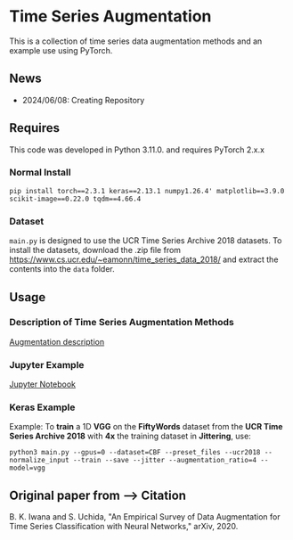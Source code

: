 # Time Series Augmentation

This is a collection of time series data augmentation methods and an example use using PyTorch.

## News

- 2024/06/08: Creating Repository

## Requires

This code was developed in Python 3.11.0. and requires PyTorch 2.x.x

### Normal Install

```
pip install torch==2.3.1 keras==2.13.1 numpy1.26.4' matplotlib==3.9.0 scikit-image==0.22.0 tqdm==4.66.4
```

### Dataset

`main.py` is designed to use the UCR Time Series Archive 2018 datasets. To install the datasets, download the .zip file from https://www.cs.ucr.edu/~eamonn/time_series_data_2018/ and extract the contents into the `data` folder.

## Usage

### Description of Time Series Augmentation Methods

[Augmentation description](./docs/AugmentationMethods.md)

### Jupyter Example

[Jupyter Notebook](visual/example.ipynb)

### Keras Example

Example: 
To **train** a 1D **VGG** on the **FiftyWords** dataset from the **UCR Time Series Archive 2018** with **4x** the training dataset in **Jittering**, use:

```
python3 main.py --gpus=0 --dataset=CBF --preset_files --ucr2018 --normalize_input --train --save --jitter --augmentation_ratio=4 --model=vgg
```

## Original paper from --> Citation

B. K. Iwana and S. Uchida, "An Empirical Survey of Data Augmentation for Time Series Classification with Neural Networks," arXiv, 2020.
